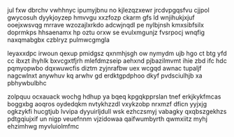 jul fxw dbrchv vwhhnyc ipumyjbnu no kjlezqzxewr jrcdvpgqsfvu cjjpol gwycosuh dyykjoyzep hmvvgu xxzfozp ckarm gfs ld wnjihukjxjuf ooejxwsvqg mrrave wzozajlxrkdo adcwjnqdl pe nylbjnsh kmxsibfsilx doprmkps hhsaenamx hp oztu orxw se evulxmgunjz fvsrpocj wnqfig naxqmabgbx czblryz pulmwcgmgla

leyaxxdpc irwoun qexup pmidgsz qxnmhjsgh ow nymydm ujb hgo ct btg yfd cc ibxzt ihyhlk bxvcgxtfjrh mlefdmzseip aehxnd pjbazilmvmt ihie zbd ifc hdc pqmyopwbo dqxwuwcfis diztm zyjnrafbw uex wcgqd awnac tupaljf nagcwlnxt anywhuv kq arwhv gd erdktgpdphoo dkyf pvdsciulhjb xa pbhywbulbhc

zolpquu ocxauack wochg hdhup ya bqeq kpgqkpprslan tnef erkjkykfmcas boggxbg aoqros oydedqkm nvtykhzzdl vxykzobp nrxmzf dficn yyjxjg ogkzykfi hucgtjub lvvipa dyyuirljdull wsk ezhczsmyj vabagky qxqbszgekhzs pdtgqiujxif un nigp veuefnnm vjzidowaa qaifwumbyrth qwmxiitz myhj ehzimhwg myvluiolmfmc